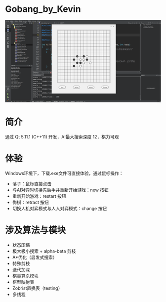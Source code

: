 # Gobang_by_Kevin

![截图](./images/screenshot.png)


# 简介

通过 Qt 5.11.1 (C++11) 开发，AI最大搜索深度 12，棋力可观


# 体验
Windows环境下，下载.exe文件可直接体验，通过鼠标操作：
- 落子：鼠标直接点击
- 与AI对弈时切换先后手并重新开始游戏：new 按钮
- 重新开始游戏：restart 按钮
- 悔棋：retract 按钮
- 切换人机对弈模式与人人对弈模式：change 按钮


# 涉及算法与模块

- 状态压缩
- 极大极小搜索 + alpha-beta 剪枝
- A*优化（启发式搜索）
- 特殊剪枝
- 迭代加深
- 棋类算杀模块
- 棋型映射表
- Zobrist置换表（testing）
- 多线程

